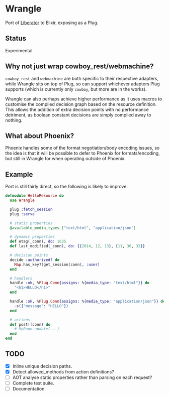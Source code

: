 # Wrangle

Port of [Liberator](http://clojure-liberator.github.io/liberator/) to Elixir, exposing as a Plug.

## Status

Experimental

## Why not just wrap cowboy_rest/webmachine?

`cowboy_rest` and `webmachine` are both specific to their respective adapters, while Wrangle sits on top of Plug, so can support whichever adapters Plug supports (which is currently only `cowboy`, but more are in the works).

Wrangle can also perhaps achieve higher performance as it uses macros to customise the compiled decision graph based on the resource definition. This allows the addition of extra decision points with no performance detriment, as boolean constant decisions are simply compiled away to nothing.

## What about Phoenix?

Phoenix handles some of the format negotiation/body encoding issues, so the idea is that it will be possible to defer to Phoenix for formats/encoding, but still in Wrangle for when operating outside of Phoenix.

## Example

Port is still fairly direct, so the following is likely to improve:

```elixir
defmodule HelloResource do
  use Wrangle

  plug :fetch_session
  plug :serve

  # static properties
  @available_media_types ["text/html", "application/json"]

  # dynamic properties
  def etag(_conn), do: 1635
  def last_modified(_conn), do: {{2014, 12, 13}, {11, 36, 32}}

  # decision points
  decide :authorized? do
    Map.has_key?(get_session(conn), :user)
  end

  # handlers
  handle :ok, %Plug.Conn{assigns: %{media_type: "text/html"}} do
    "<h1>HELLO</h1>"
  end

  handle :ok, %Plug.Conn{assigns: %{media_type: "application/json"}} do
    ~s({"message": "HELLO"})
  end

  # actions
  def post!(conn) do
    # MyRepo.update(...)
  end
end
```

## TODO

- [x] Inline unique decision paths.
- [x] Detect allowed_methods from action definitions?
- [ ] AOT analyse static properties rather than parsing on each request?
- [ ] Complete test suite.
- [ ] Documentation.
